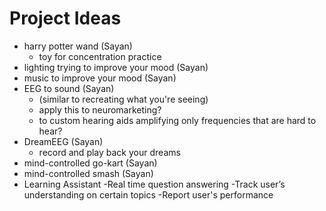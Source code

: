 # Project Ideas

- harry potter wand (Sayan)
    - toy for concentration practice
- lighting trying to improve your mood (Sayan)
- music to improve your mood (Sayan)
- EEG to sound (Sayan)
    - (similar to recreating what you're seeing)
    - apply this to neuromarketing?
    - to custom hearing aids amplifying only frequencies that are hard to hear?
- DreamEEG (Sayan)
    - record and play back your dreams
- mind-controlled go-kart (Sayan)
- mind-controlled smash (Sayan)
- Learning Assistant
    -Real time question answering
    -Track user’s understanding on certain topics
    -Report user's performance
